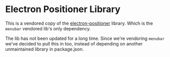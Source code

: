 # Electron Positioner Library

This is a vendored copy of the [electron-positioner](https://github.com/jenslind/electron-positioner) library. Which is the `menubar` vendored lib's only dependency.

The lib has not been updated for a long time. Since we're vendoring `menubar` we've decided to pull this in too, instead of depending on another unmaintained library in package.json.

